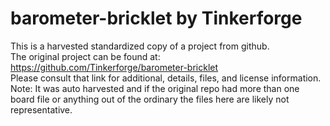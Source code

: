 
# barometer-bricklet by Tinkerforge  
This is a harvested standardized copy of a project from github.  
The original project can be found at:  
https://github.com/Tinkerforge/barometer-bricklet  
Please consult that link for additional, details, files, and license information.  
Note: It was auto harvested and if the original repo had more than one board file or anything out of the ordinary the files here are likely not representative.  
    